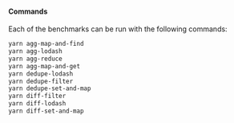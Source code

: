 #### Commands

Each of the benchmarks can be run with the following commands:

```bash
yarn agg-map-and-find
yarn agg-lodash
yarn agg-reduce
yarn agg-map-and-get
yarn dedupe-lodash
yarn dedupe-filter
yarn dedupe-set-and-map
yarn diff-filter
yarn diff-lodash
yarn diff-set-and-map
```
